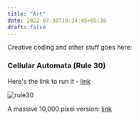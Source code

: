 ```yaml
---
title: "Art"
date: 2022-07-30T19:34:45+05:30
draft: false 
---
```

Creative coding and other stuff goes here:

### Cellular Automata (Rule 30)
Here's the link to run it - [link](/p5/r30/index.html)

![rule30](/rule30.png)

A massive 10,000 pixel version: [link](/hugerule30.png)
